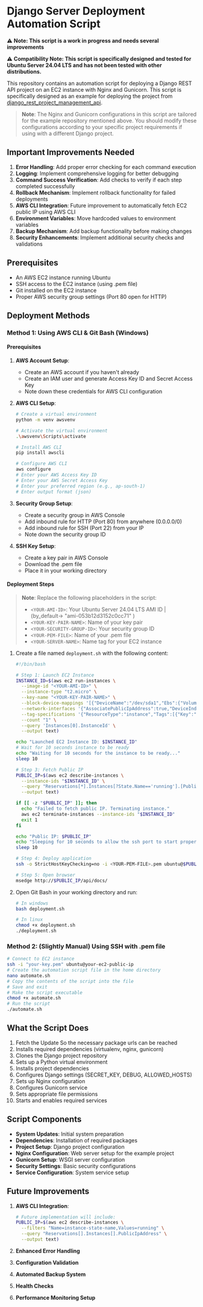 # Django Server Deployment Automation Script

⚠️ **Note: This script is a work in progress and needs several improvements**

⚠️ **Compatibility Note: This script is specifically designed and tested for Ubuntu Server 24.04 LTS and has not been tested with other distributions.**

This repository contains an automation script for deploying a Django REST API project on an EC2 instance with Nginx and Gunicorn. This script is specifically designed as an example for deploying the project from [django_rest_project_management_api](https://github.com/centaurusgod/django_rest_project_management_api.git).



> **Note**: The Nginx and Gunicorn configurations in this script are tailored for the example repository mentioned above. You should modify these configurations according to your specific project requirements if using with a different Django project.

## Important Improvements Needed

1. **Error Handling**: Add proper error checking for each command execution
2. **Logging**: Implement comprehensive logging for better debugging
3. **Command Success Verification**: Add checks to verify if each step completed successfully
4. **Rollback Mechanism**: Implement rollback functionality for failed deployments
5. **AWS CLI Integration**: Future improvement to automatically fetch EC2 public IP using AWS CLI
6. **Environment Variables**: Move hardcoded values to environment variables
7. **Backup Mechanism**: Add backup functionality before making changes
8. **Security Enhancements**: Implement additional security checks and validations

## Prerequisites

- An AWS EC2 instance running Ubuntu
- SSH access to the EC2 instance (using .pem file)
- Git installed on the EC2 instance
- Proper AWS security group settings (Port 80 open for HTTP)

## Deployment Methods

### Method 1: Using AWS CLI & Git Bash (Windows)

#### Prerequisites
1. **AWS Account Setup**:
   - Create an AWS account if you haven't already
   - Create an IAM user and generate Access Key ID and Secret Access Key
   - Note down these credentials for AWS CLI configuration

2. **AWS CLI Setup**:
   ```bash
   # Create a virtual environment
   python -m venv awsvenv
   
   # Activate the virtual environment
   .\awsvenv\Scripts\activate
   
   # Install AWS CLI
   pip install awscli
   
   # Configure AWS CLI
   aws configure
   # Enter your AWS Access Key ID
   # Enter your AWS Secret Access Key
   # Enter your preferred region (e.g., ap-south-1)
   # Enter output format (json)
   ```

3. **Security Group Setup**:
   - Create a security group in AWS Console
   - Add inbound rule for HTTP (Port 80) from anywhere (0.0.0.0/0)
   - Add inbound rule for SSH (Port 22) from your IP
   - Note down the security group ID

4. **SSH Key Setup**:
   - Create a key pair in AWS Console
   - Download the .pem file
   - Place it in your working directory

#### Deployment Steps
> **Note**: Replace the following placeholders in the script:
> - `<YOUR-AMI-ID>`: Your Ubuntu Server 24.04 LTS AMI ID | (by_default-> "ami-053b12d3152c0cc71" )
> - `<YOUR-KEY-PAIR-NAME>`: Name of your key pair
> - `<YOUR-SECURITY-GROUP-ID>`: Your security group ID
> - `<YOUR-PEM-FILE>`: Name of your .pem file
> - `<YOUR-SERVER-NAME>`: Name tag for your EC2 instance

1. Create a file named `deployment.sh` with the following content:
   ```bash
   #!/bin/bash

   # Step 1: Launch EC2 Instance
   INSTANCE_ID=$(aws ec2 run-instances \
     --image-id "<YOUR-AMI-ID>" \
     --instance-type "t2.micro" \
     --key-name "<YOUR-KEY-PAIR-NAME>" \
     --block-device-mappings '[{"DeviceName":"/dev/sda1","Ebs":{"VolumeSize":8,"VolumeType":"gp3"}}]' \
     --network-interfaces '{"AssociatePublicIpAddress":true,"DeviceIndex":0,"Groups":["<YOUR-SECURITY-GROUP-ID>"]}' \
     --tag-specifications '{"ResourceType":"instance","Tags":[{"Key":"Name","Value":"<YOUR-SERVER-NAME>"}]}' \
     --count "1" \
     --query 'Instances[0].InstanceId' \
     --output text)

   echo "Launched EC2 Instance ID: $INSTANCE_ID"
   # Wait for 10 seconds instance to be ready 
   echo "Waiting for 10 seconds for the instance to be ready..."
   sleep 10

   # Step 3: Fetch Public IP
   PUBLIC_IP=$(aws ec2 describe-instances \
     --instance-ids "$INSTANCE_ID" \
     --query "Reservations[*].Instances[?State.Name=='running'].[PublicIpAddress]" \
     --output text)

   if [[ -z "$PUBLIC_IP" ]]; then
     echo "Failed to fetch public IP. Terminating instance."
     aws ec2 terminate-instances --instance-ids "$INSTANCE_ID"
     exit 1
   fi

   echo "Public IP: $PUBLIC_IP"
   echo "Sleeping for 10 seconds to allow the ssh port to start properly in the instance..."
   sleep 10

   # Step 4: Deploy application
   ssh -o StrictHostKeyChecking=no -i <YOUR-PEM-FILE>.pem ubuntu@$PUBLIC_IP "git clone https://github.com/centaurusgod/bash_django_server_deployment.git && cp bash_django_server_deployment/automate.sh /home/ubuntu/ && chmod +x /home/ubuntu/automate.sh && sed -i 's|your_ec2_instance_public_ip|$PUBLIC_IP|' /home/ubuntu/automate.sh && bash /home/ubuntu/automate.sh"

   # Step 5: Open browser
   msedge http://$PUBLIC_IP/api/docs/
   ```

2. Open Git Bash in your working directory and run:
   ```bash
   # In windows
   bash deployment.sh

   # In linux
   chmod +x deployment.sh
   ./deployment.sh
   ```

### Method 2: (Slightly Manual) Using SSH with .pem file
```bash
# Connect to EC2 instance
ssh -i "your-key.pem" ubuntu@your-ec2-public-ip
# Create the automation script file in the home directory
nano automate.sh
# Copy the contents of the script into the file
# Save and exit
# Make the script executable    
chmod +x automate.sh
# Run the script
./automate.sh
```

## What the Script Does

1. Fetch the Update So the necessary package urls can be reached
2. Installs required dependencies (virtualenv, nginx, gunicorn)
3. Clones the Django project repository
4. Sets up a Python virtual environment
5. Installs project dependencies
6. Configures Django settings (SECRET_KEY, DEBUG, ALLOWED_HOSTS)
7. Sets up Nginx configuration
8. Configures Gunicorn service
9. Sets appropriate file permissions
10. Starts and enables required services

## Script Components

- **System Updates**: Initial system preparation
- **Dependencies**: Installation of required packages
- **Project Setup**: Django project configuration
- **Nginx Configuration**: Web server setup for the example project
- **Gunicorn Setup**: WSGI server configuration
- **Security Settings**: Basic security configurations
- **Service Configuration**: System service setup

## Future Improvements

1. **AWS CLI Integration**:
   ```bash
   # Future implementation will include:
   PUBLIC_IP=$(aws ec2 describe-instances \
     --filters "Name=instance-state-name,Values=running" \
     --query "Reservations[].Instances[].PublicIpAddress" \
     --output text)
   ```

2. **Enhanced Error Handling**
3. **Configuration Validation**
4. **Automated Backup System**
5. **Health Checks**
6. **Performance Monitoring Setup**
